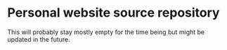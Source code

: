 # Personal website source repository

This will probably stay mostly empty for the time being but might be updated in the future.
